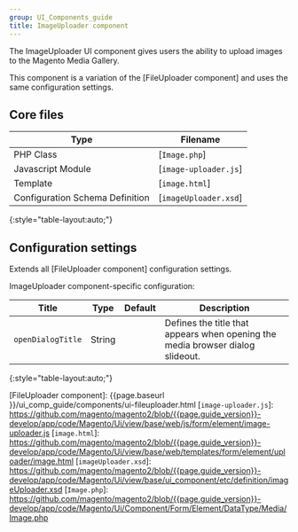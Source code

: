 ```yaml
---
group: UI_Components_guide
title: ImageUploader component
---
```


The ImageUploader UI component gives users the ability to upload images to the Magento Media Gallery.

This component is a variation of the [FileUploader component] and uses the same configuration settings.

## Core files

| Type                            | Filename              |
| ------------------------------- | --------------------- |
| PHP Class                       | [`Image.php`]         |
| Javascript Module               | [`image-uploader.js`] |
| Template                        | [`image.html`]        |
| Configuration Schema Definition | [`imageUploader.xsd`] |
{:style="table-layout:auto;"}

## Configuration settings

Extends all [FileUploader component] configuration settings.

ImageUploader component-specific configuration:

| Title             | Type   | Default | Description                                                                    |
| ----------------- | ------ | ------- | ------------------------------------------------------------------------------ |
| `openDialogTitle` | String |         | Defines the title that appears when opening the media browser dialog slideout. |
{:style="table-layout:auto;"}

[FileUploader component]: {{page.baseurl }}/ui_comp_guide/components/ui-fileuploader.html
[`image-uploader.js`]: https://github.com/magento/magento2/blob/{{page.guide_version}}-develop/app/code/Magento/Ui/view/base/web/js/form/element/image-uploader.js
[`image.html`]: https://github.com/magento/magento2/blob/{{page.guide_version}}-develop/app/code/Magento/Ui/view/base/web/templates/form/element/uploader/image.html
[`imageUploader.xsd`]: https://github.com/magento/magento2/blob/{{page.guide_version}}-develop/app/code/Magento/Ui/view/base/ui_component/etc/definition/imageUploader.xsd
[`Image.php`]: https://github.com/magento/magento2/blob/{{page.guide_version}}-develop/app/code/Magento/Ui/Component/Form/Element/DataType/Media/Image.php
